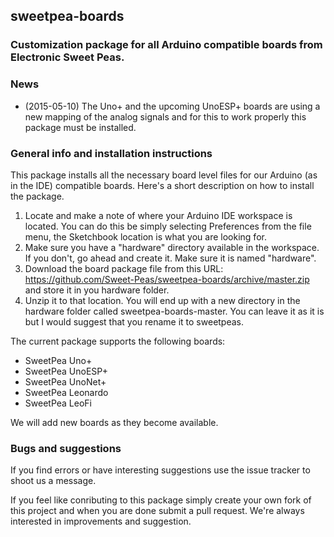 ## sweetpea-boards

### Customization package for all Arduino compatible boards from Electronic Sweet Peas.

### News

 * (2015-05-10) The Uno+ and the upcoming UnoESP+ boards are using a new mapping of the analog signals and for this to work properly this package must be installed.

### General info and installation instructions

This package installs all the necessary board level files for our Arduino (as in the IDE) compatible boards. Here's a short description on how to install the package.

1. Locate and make a note of where your Arduino IDE workspace is located. You can do this be simply selecting Preferences from the file menu, the Sketchbook location is what you are looking for.
2. Make sure you have a "hardware" directory available in the workspace. If you don't, go ahead and create it. Make sure it is named "hardware".
3. Download the board package file from this URL: https://github.com/Sweet-Peas/sweetpea-boards/archive/master.zip and store it in you hardware folder.
4. Unzip it to that location. You will end up with a new directory in the hardware folder called sweetpea-boards-master. You can leave it as it is but I would suggest that you rename it to sweetpeas.

The current package supports the following boards:

 * SweetPea Uno+
 * SweetPea UnoESP+
 * SweetPea UnoNet+
 * SweetPea Leonardo
 * SweetPea LeoFi

We will add new boards as they become available.

### Bugs and suggestions

If you find errors or have interesting suggestions use the issue tracker to shoot us a message.

If you feel like conributing to this package simply create your own fork of this project and when you are done submit a pull request. We're always interested in improvements and suggestion.

